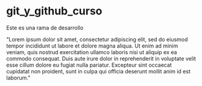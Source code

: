 # git_y_github_curso


Este es una rama de desarrollo


"Lorem ipsum dolor sit amet, consectetur adipiscing elit,
 sed do eiusmod tempor incididunt ut labore et dolore magna aliqua.
 Ut enim ad minim veniam, quis nostrud exercitation ullamco
 laboris nisi ut aliquip ex ea commodo consequat.
 Duis aute irure dolor in reprehenderit in voluptate
 velit esse cillum dolore eu fugiat nulla pariatur.
 Excepteur sint occaecat cupidatat non proident,
 sunt in culpa qui officia deserunt mollit anim id est laborum."
